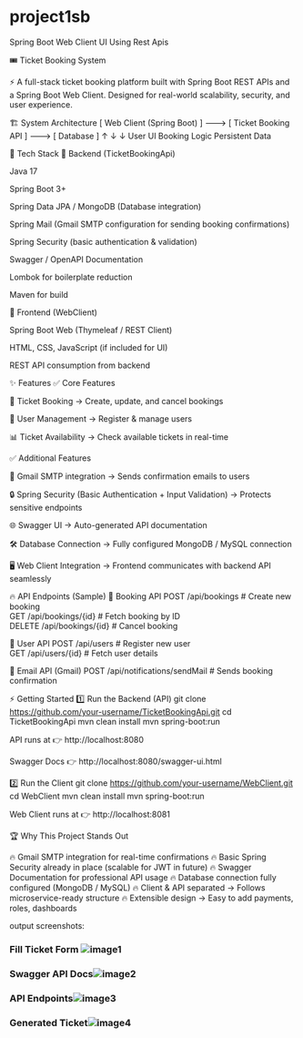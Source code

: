 # project1sb
Spring Boot Web Client  UI Using Rest Apis

🎟️ Ticket Booking System

⚡ A full-stack ticket booking platform built with Spring Boot REST APIs and a Spring Boot Web Client.
Designed for real-world scalability, security, and user experience.

🏗️ System Architecture
   [ Web Client (Spring Boot) ]  --->  [ Ticket Booking API ]  --->  [ Database ]
             ↑                                ↓                          ↓
         User UI                      Booking Logic              Persistent Data

🚀 Tech Stack
🔹 Backend (TicketBookingApi)

Java 17

Spring Boot 3+

Spring Data JPA / MongoDB (Database integration)

Spring Mail (Gmail SMTP configuration for sending booking confirmations)

Spring Security (basic authentication & validation)

Swagger / OpenAPI Documentation

Lombok for boilerplate reduction

Maven for build

🔹 Frontend (WebClient)

Spring Boot Web (Thymeleaf / REST Client)

HTML, CSS, JavaScript (if included for UI)

REST API consumption from backend

✨ Features
✅ Core Features

🎫 Ticket Booking → Create, update, and cancel bookings

👤 User Management → Register & manage users

📊 Ticket Availability → Check available tickets in real-time

✅ Additional Features

📧 Gmail SMTP integration → Sends confirmation emails to users

🔒 Spring Security (Basic Authentication + Input Validation) → Protects sensitive endpoints

🌐 Swagger UI → Auto-generated API documentation

🛠️ Database Connection → Fully configured MongoDB / MySQL connection

🖥️ Web Client Integration → Frontend communicates with backend API seamlessly

🔥 API Endpoints (Sample)
🎫 Booking API
POST   /api/bookings        # Create new booking  
GET    /api/bookings/{id}   # Fetch booking by ID  
DELETE /api/bookings/{id}   # Cancel booking  

👤 User API
POST   /api/users           # Register new user  
GET    /api/users/{id}      # Fetch user details  

📧 Email API (Gmail)
POST   /api/notifications/sendMail   # Sends booking confirmation  

⚡ Getting Started
1️⃣ Run the Backend (API)
git clone https://github.com/your-username/TicketBookingApi.git
cd TicketBookingApi
mvn clean install
mvn spring-boot:run


API runs at 👉 http://localhost:8080

Swagger Docs 👉 http://localhost:8080/swagger-ui.html

2️⃣ Run the Client
git clone https://github.com/your-username/WebClient.git
cd WebClient
mvn clean install
mvn spring-boot:run


Web Client runs at 👉 http://localhost:8081

🏆 Why This Project Stands Out

🔥 Gmail SMTP integration for real-time confirmations
🔥 Basic Spring Security already in place (scalable for JWT in future)
🔥 Swagger Documentation for professional API usage
🔥 Database connection fully configured (MongoDB / MySQL)
🔥 Client & API separated → Follows microservice-ready structure
🔥 Extensible design → Easy to add payments, roles, dashboards




output screenshots:
### Fill Ticket Form  ![image1](https://github.com/user-attachments/assets/6b43a64f-9c21-4840-9119-0edb8e1b5032)
### Swagger API Docs![image2](https://github.com/user-attachments/assets/19343b0b-4f18-482c-9dec-fbbf0b005fea)
### API Endpoints![image3](https://github.com/user-attachments/assets/402fd043-ed56-4b20-bb0a-601aa7a08211)
### Generated Ticket![image4](https://github.com/user-attachments/assets/90347917-bb66-4718-aa79-667e47615f62)






